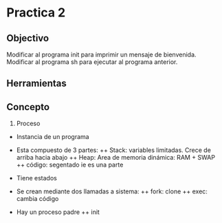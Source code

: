 # Practica 2

## Objectivo

Modificar al programa init para imprimir un mensaje de bienvenida.
Modificar al programa sh para ejecutar al programa anterior.

## Herramientas

## Concepto
1) Proceso
+ Instancia de un programa
+ Esta compuesto de 3 partes:
++ Stack: variables limitadas. Crece de arriba hacia abajo
++ Heap: Area de memoria dinámica: RAM + SWAP
++ código: segentado ie es una parte
+ Tiene estados
+ Se crean mediante dos llamadas a sistema:
++ fork: clone
++ exec: cambia código

+ Hay un proceso padre
++ init
